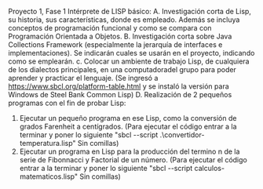 Proyecto 1, Fase 1 Intérprete de LISP básico:
A. Investigación corta de Lisp, su historia, sus características, donde es empleado. Además se incluya conceptos de programación funcional y como se compara con Programación Orientada a Objetos.
B. Investigación corta sobre Java Collections Framework (especialmente la jerarquía de interfaces e implementaciones). Se indicarán cuales se usarán en el proyecto, indicando como se emplearán.
c. Colocar un ambiente de trabajo Lisp, de cualquiera de los dialectos principales, en una computadoradel grupo para poder aprender y practicar el lenguaje. (Se ingresó a https://www.sbcl.org/platform-table.html y se instaló la versión para Windows de Steel Bank Common Lisp)
D. Realización de 2 pequeños programas con el fin de probar Lisp:
1. Ejecutar un pequeño programa en ese Lisp, como la conversión de grados Farenheit a centígrados. (Para ejecutar el código entrar a la terminar y poner lo siguiente "sbcl --script .\convertidor-temperatura.lisp" Sin comillas)
2. Ejecutar un programa en Lisp para la producción del termino n de la serie de Fibonnacci y Factorial de un número. (Para ejecutar el código entrar a la terminar y poner lo siguiente "sbcl --script calculos-matematicos.lisp" Sin comillas)


